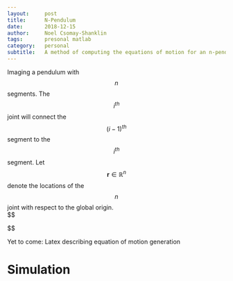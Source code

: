 ```yaml
---
layout:     post
title:      N-Pendulum
date:       2018-12-15 
author:     Noel Csomay-Shanklin
tags: 		presonal matlab
category:   personal
subtitle:   A method of computing the equations of motion for an n-pendulum
---
```


Imaging a pendulum with $$n$$ segments. The $$i^{th}$$ joint will connect the $$(i-1)^{th}$$ segment to the $$i^{th}$$ segment. Let $$\mathbf{r} \in \mathbb{R}^n$$ denote the locations of the $$n$$ joint with respect to the global origin.  
$$




$$


Yet to come: Latex describing equation of motion generation
# Simulation

<script src="https://cdn.jsdelivr.net/npm/publicalbum@latest/dist/pa-embed-player.min.js" async></script>
<div class="pa-embed-player" style="width:100%; height:480px; display:none;"
  data-link="https://photos.app.goo.gl/i3DJbgmBynJDL1dUA"
  data-title="N-Pendulum"
  data-description="3 new photos · Album by Noel C-S">
  <img data-src="https://lh3.googleusercontent.com/fIRRJ5KddIoyxoG1j0vCjW3BL6QRdSZxF4CnkuFC0536vyvSE7GkjsEib1J-UHws_67Mc_WdG2f9dFNCbSWcJnJaQZSOsRjbsAfLCOUBwD9MXtYdUBM43sEfhsYCp7eDUDT-Fa2WzQw=w1920-h1080" src="" alt="" />
  <img data-src="https://lh3.googleusercontent.com/x3GlCZ_HViRqI1Gb9yC25htlUlXcpqvCWcSTKqX7ExneKOJeCBIlt_-5rGA0gAxlfLEPak2-8eM6mkjBlH7LxtlqREQUjbGQagHwOXoVJNLRu4CRvjsb-_8PdO1pMXGKk7nS-3CRhCQ=w1920-h1080" src="" alt="" />
  <img data-src="https://lh3.googleusercontent.com/wO9QVrXmGOMnw3PYh-Qu6VU964xvFFSuDHrarKDCrlDl5uR8KGdFNXNSkKc0hru6I3NVsUl9_JDP8G6QvMlUHRHXhnjKRb-R3KLnhMs8Fhl_bsFM4_WViYR9J2fRlAz0Oxj-NPwGKms=w1920-h1080" src="" alt="" />
</div>

